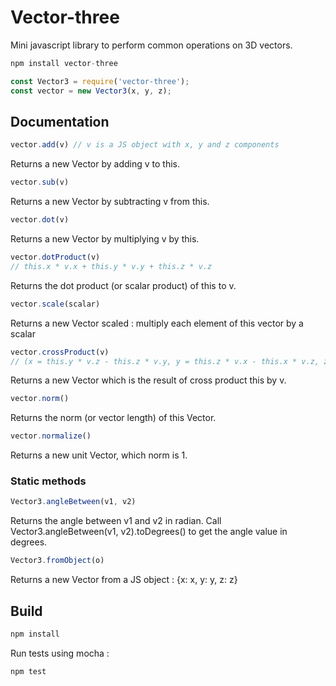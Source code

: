 # Vector-three
Mini javascript library to perform common operations on 3D vectors.
```javascript
npm install vector-three
```
```javascript
const Vector3 = require('vector-three');
const vector = new Vector3(x, y, z);
```

## Documentation
```javascript
vector.add(v) // v is a JS object with x, y and z components
```
Returns a new Vector by adding v to this.
```javascript
vector.sub(v)
```
Returns a new Vector by subtracting v from this.
```javascript
vector.dot(v)
```
Returns a new Vector by multiplying v by this.
```javascript
vector.dotProduct(v)
// this.x * v.x + this.y * v.y + this.z * v.z
```
Returns the dot product (or scalar product) of this to v.
```javascript
vector.scale(scalar)
```
Returns a new Vector scaled : multiply each element of this vector by a scalar
```javascript
vector.crossProduct(v)
// (x = this.y * v.z - this.z * v.y, y = this.z * v.x - this.x * v.z, z = this.x * v.y - this.y * v.x)
```
Returns a new Vector which is the result of cross product this by v.
```javascript
vector.norm()
```
Returns the norm (or vector length) of this Vector.
```javascript
vector.normalize()
```
Returns a new unit Vector, which norm is 1.
### Static methods
```javascript
Vector3.angleBetween(v1, v2)
```
Returns the angle between v1 and v2 in radian.
Call Vector3.angleBetween(v1, v2).toDegrees() to get the angle value in degrees.
```javascript
Vector3.fromObject(o)
```
Returns a new Vector from a JS object : {x: x, y: y, z: z}
## Build
```javascript
npm install
```
Run tests using mocha :
```javascript
npm test
```
